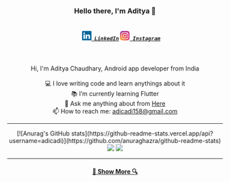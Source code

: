 <h3 align="center">Hello there, I'm Aditya 👋</h3>
<h5 align="center">
  <code>
    <a href="https://www.linkedin.com/in/adicadi/" title="LinkedIn Profile"><img width="22" src="https://github.com/adicadi/adicadi/blob/master/linkedin.svg"> LinkedIn</a></code>
  <code><a href="https://www.instagram.com/_adicadi_/" title="Instagram Profile"><img width="22" src="https://github.com/adicadi/adicadi/blob/master/Instagram.svg"> Instagram</a></code>
</h5>
<br>
<p align="center">
  Hi, I'm Aditya Chaudhary, Android app developer from India
  <br>
  <br>
  💻 I love writing code and learn anythings about it
  <br>
  📚 I’m currently learning Flutter
  <br>
  💬 Ask me anything about from <a href="https://github.com/adicadi/adicadi/issues" title="Issues">Here</a>
  <br>
  📫 How to reach me: <a href="mailto: adicadi158@gmail.com">adicadi158@gmail.com</a>
</p>

<hr>
<p align="center">
  [![Anurag's GitHub stats](https://github-readme-stats.vercel.app/api?username=adicadi)](https://github.com/anuraghazra/github-readme-stats)

  <img align="" height='150px' src="https://github-readme-stats.vercel.app/api?username=adicadi&theme=gotham"/>
  <img align="" height='150px' src="https://github-readme-stats.vercel.app/api/top-langs/?username=adicadi&hide_title=false&layout=compact&theme=gotham" />
</p>
<hr>
<h4 align="center"><a href=https://github.com/adicadi?tab=repositories title="Show Repositories">🔎 Show More 🔍</a></h4>
